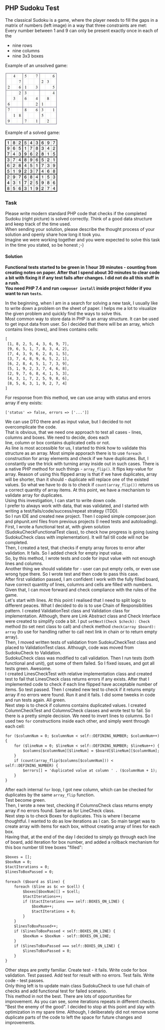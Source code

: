 ## PHP Sudoku Test

The classical Sudoku is a game, where the player needs to fill the gaps in a matrix of numbers (left image) in a way 
that three constraints are met:  
Every number between 1 and 9 can only be present exactly once in each of the

 * nine rows
 * nine columns
 * nine 3x3 boxes

Example of an unsolved game:

![example of an unsolved game](images/example-unsolved.png)

Example of a solved game:

![example of a solved game](images/example-solved.png)


### Task

Please write modern standard PHP code that checks if the completed Sudoku (right picture) is solved correctly. Think of 
a good data structure and keep track of the time used.  
When sending your solution, please describe the thought process of your solution and openly share how long it took you.   
Imagine we were working together and you were expected to solve this task in the time you stated, so be honest ;-)

#### Solution
**Functional tests started to be green in 1 hour 39 minutes - counting from creating notes on paper. After that I spend 
about 30 minutes to clear code a bit with fixing it if any test fails after changes. I did not do all this stuff in 
a rush.  
You need PHP 7.4 and run `composer install` inside project folder if you want to run `tests`.**
  
In the beginning, when I am in a search for solving a new task, I usually like to write down a problem on the sheet of 
paper. I helps me a lot to visualize the given problem and quickly find the ways to solve this.  
Most common way to store data in PHP is an array structure. It can be used to get input data from user. So I decided 
that there will be an array, which contains lines (rows), and lines contains cells:
```
[
 [1, 8, 2, 5, 4, 3, 6, 9, 7],
 [9, 6, 5, 1, 7, 8, 3, 4, 2],
 [7, 4, 3, 9, 6, 2, 8, 1, 5],
 [3, 7, 4, 8, 9, 6, 5, 2, 1],
 [6, 2, 8, 4, 5, 1, 7, 3, 9],
 [5, 1, 9, 2, 3, 7, 4, 6, 8],
 [2, 9, 7, 6, 8, 4, 1, 5, 3],
 [4, 3, 1, 7, 2, 5, 9, 8, 6],
 [8, 5, 6, 3, 1, 9, 2, 7, 4]
]
```
For response from this method, we can use array with status and errors array if eny exists:  
```
['status' => false, errors => ['...']]
```
We can use DTO there and as input value, but I decided to not overcomplicate the code.  
That is obvious, that we need one approach to test all cases - lines, columns and boxes. We need to decide, does each  
line, column or box contains duplicated cells or not.  
As line is most accessible for us, I started to think how to validate this structure as an array. Most simple apporach 
there is to use `foreach` construction for array elements and check if we have duplicates. But, I constantly use the 
trick with turning array inside out in such cases. There is a native PHP method for such things - `array_flip()`. It 
flips key-value for array. Reason of using this flipped array is that if we have duplicates, array will be shorter, than 
it should - duplicate will replace one of the existed values. So what we have to do is to check if `count(array_flip())` 
returns us a correct quantity of array items. At this point, we have a mechanism to validate array for duplicates.  
Using this investigation, I can start to write down code.  
I prefer to always work with data, that was validated, and I started with writing a test/fails/code/success/repeat 
strategy (TDD).  
So I run IDE and created new project. Then I copied simple composer.json and phpunit.xml files from previous projects 
(I need tests and autoloading).  
First, I wrote a functional test at, with given solution (SudokuCheckFunctionalTest class), to check how progress is 
going (using SudokuCheck class with implementation). It will fail till code will not be completed.  
Then, I created a test, that checks if empty array forces to error after validation. It fails. So I added check for 
empty input value.  
So, by this method, I wrote tests and code for input value with not enough lines and columns.  
Another thing we should validate for - user can put empty cells, or even use wrong type there. So I wrote test and then 
code to pass this case.  
After first validation passed, I am confident I work with the fully filled board, have correct quantity of lines, 
columns and cells are filled with numbers. Given that, I can move forward and check compliance with the rules of the 
game.   
Let's start with lines. At this point I realised that I need to split logic to different peaces. What I decided to do is 
to use Chain of Responsibilities pattern. I created ValidationTest class and Validation class for implementation. 
Although, there are Link Abstract class and Check Interface were created to simplify code a bit. I put 
`setNext(Check $check): Check` method (to set next class to call) and check method `check(array $board): array` (to use 
for handling rather to call next link in chain or to return empty array).  
Then, I moved written tests of validation from SudokuCheckTest class and placed to ValidationTest class. Although, code 
was moved from SudokuCheck to Validation.  
SudokuCheck class was modified to call validation. Then I run tests (both functional and unit), got some of them failed.
 So I fixed issues, and got all tests green. Awesome.  
I created LinesCheckTest with relative implementation class and created test to fail that LinesCheck class returns 
errors if any exists. After that I implemented code to check if each line flipped have acceptable number of items. So 
test passed. Then I created new test to check if it returns empty array if no errors were found. Run it and it fails. 
I did some tweeks in code and run tests again. All green.  
Next step is to check if columns contains duplicated values. I created ColumnCheckTest and ColumnsCheck classes and 
wrote test to fail. So there is a pretty simple decision. We need to invert lines to columns. So I used two `for` 
constructions inside each other, and simply went through each cell:
```
for ($columnNum = 0; $columnNum < self::DEFINING_NUMBER; $columnNum++) {
    for ($lineNum = 0; $lineNum < self::DEFINING_NUMBER; $lineNum++) {
        $columns[$columnNum][$lineNum] = $board[$lineNum][$columnNum];
    }
    if (count(array_flip($columns[$columnNum])) < self::DEFINING_NUMBER) {
        $errors[] = 'duplicated value at column ' . ($columnNum + 1);
    }
}
```
After each internal `for` loop, I got new column, which can be checked for duplicates by the same `array_flip` function.  
Test become green.  
Then, I wrote a new test, checking if ColumnsCheck class returns empty array if no errors found. Same as for LineCheck 
class.  
Next step is to check Boxes for duplicates. This is where I became thoughtful. I wanted to do as low iterations as 
I can. So main target was to create array with items for each box, without creating array of lines for each box.  
Having that, at the end of the day I decided to simply go through each line of board, add iteration for box number, and 
added a rollback mechanism for this box number till tree boxes "filled":
```
$boxes = [];
$boxNum = 0;
$tactIterations = 0;
$linesToBoxPassed = 0;

foreach ($board as $line) {
    foreach ($line as $c => $cell) {
        $boxes[$boxNum][] = $cell;
        $tactIterations++;
        if ($tactIterations === self::BOXES_ON_LINE) {
            $boxNum++;
            $tactIterations = 0;
        }
    }
    $linesToBoxPassed++;
    if ($linesToBoxPassed < self::BOXES_ON_LINE) {
        $boxNum = $boxNum - self::BOXES_ON_LINE;
    }
    if ($linesToBoxPassed === self::BOXES_ON_LINE) {
        $linesToBoxPassed = 0;
    }
}
```   
Other steps are pretty familiar. Create test - it fails. Write code for box validation. Test passed. Add test for result
 with no errors. Test fails. Write code - test passes.  
Only thing left is to update main class SudokuCheck to use full chain of checks and add functional test for failed 
scenario.  
This method in not the best. There are lots of opportunities for improvement. As you can see, some iterations repeats in 
different checks. "Best the enemy of the good". I decided to stop at this point and зlay with optimization in my spare 
time. Although, I deliberately did not remove some duplicate parts of the code to left the space for future changes and 
improvements.